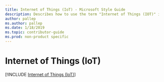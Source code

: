 ```yaml
---
title: Internet of Things (IoT) - Microsoft Style Guide
description: Describes how to use the term "Internet of Things (IOT)" in Microsoft content.
author: pallep
ms.author: pallep
ms.date: 1/18/2019
ms.topic: contributor-guide
ms.prod: non-product specific
---
```


# Internet of Things (IoT)

[!INCLUDE [Internet of Things (IoT)](<~/../includes/internet-of-things-iot.md>)] 
